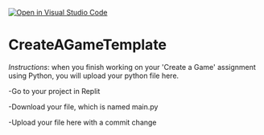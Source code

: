 [![Open in Visual Studio Code](https://classroom.github.com/assets/open-in-vscode-c66648af7eb3fe8bc4f294546bfd86ef473780cde1dea487d3c4ff354943c9ae.svg)](https://classroom.github.com/online_ide?assignment_repo_id=9832700&assignment_repo_type=AssignmentRepo)
# CreateAGameTemplate
*Instructions*: when you finish working on your 'Create a Game' assignment using Python, you will upload your python file here.

-Go to your project in Replit

-Download your file, which is named main.py

-Upload your file here with a commit change
